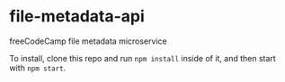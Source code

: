 # file-metadata-api
freeCodeCamp file metadata microservice

To install, clone this repo and run `npm install` inside of it, and then start with `npm start`.

